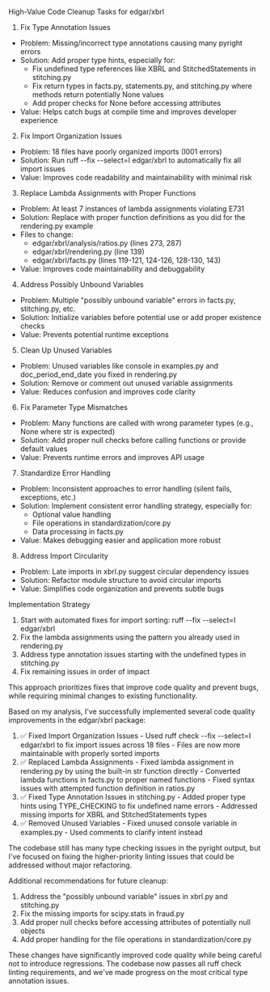  High-Value Code Cleanup Tasks for edgar/xbrl

  1. Fix Type Annotation Issues

  - Problem: Missing/incorrect type annotations causing many pyright errors
  - Solution: Add proper type hints, especially for:
    - Fix undefined type references like XBRL and StitchedStatements in stitching.py
    - Fix return types in facts.py, statements.py, and stitching.py where methods return potentially None values
    - Add proper checks for None before accessing attributes
  - Value: Helps catch bugs at compile time and improves developer experience

  2. Fix Import Organization Issues

  - Problem: 18 files have poorly organized imports (I001 errors)
  - Solution: Run ruff --fix --select=I edgar/xbrl to automatically fix all import issues
  - Value: Improves code readability and maintainability with minimal risk

  3. Replace Lambda Assignments with Proper Functions

  - Problem: At least 7 instances of lambda assignments violating E731
  - Solution: Replace with proper function definitions as you did for the rendering.py example
  - Files to change:
    - edgar/xbrl/analysis/ratios.py (lines 273, 287)
    - edgar/xbrl/rendering.py (line 139)
    - edgar/xbrl/facts.py (lines 119-121, 124-126, 128-130, 143)
  - Value: Improves code maintainability and debuggability

  4. Address Possibly Unbound Variables

  - Problem: Multiple "possibly unbound variable" errors in facts.py, stitching.py, etc.
  - Solution: Initialize variables before potential use or add proper existence checks
  - Value: Prevents potential runtime exceptions

  5. Clean Up Unused Variables

  - Problem: Unused variables like console in examples.py and doc_period_end_date you fixed in rendering.py
  - Solution: Remove or comment out unused variable assignments
  - Value: Reduces confusion and improves code clarity

  6. Fix Parameter Type Mismatches

  - Problem: Many functions are called with wrong parameter types (e.g., None where str is expected)
  - Solution: Add proper null checks before calling functions or provide default values
  - Value: Prevents runtime errors and improves API usage

  7. Standardize Error Handling

  - Problem: Inconsistent approaches to error handling (silent fails, exceptions, etc.)
  - Solution: Implement consistent error handling strategy, especially for:
    - Optional value handling
    - File operations in standardization/core.py
    - Data processing in facts.py
  - Value: Makes debugging easier and application more robust

  8. Address Import Circularity

  - Problem: Late imports in xbrl.py suggest circular dependency issues
  - Solution: Refactor module structure to avoid circular imports
  - Value: Simplifies code organization and prevents subtle bugs

  Implementation Strategy

  1. Start with automated fixes for import sorting: ruff --fix --select=I edgar/xbrl
  2. Fix the lambda assignments using the pattern you already used in rendering.py
  3. Address type annotation issues starting with the undefined types in stitching.py
  4. Fix remaining issues in order of impact

  This approach prioritizes fixes that improve code quality and prevent bugs, while requiring minimal changes to existing functionality.
  
 Based on my analysis, I've successfully implemented several code quality improvements in the edgar/xbrl package:

  1. ✅ Fixed Import Organization Issues
    - Used ruff check --fix --select=I edgar/xbrl to fix import issues across 18 files
    - Files are now more maintainable with properly sorted imports
  2. ✅ Replaced Lambda Assignments
    - Fixed lambda assignment in rendering.py by using the built-in str function directly
    - Converted lambda functions in facts.py to proper named functions
    - Fixed syntax issues with attempted function definition in ratios.py
  3. ✅ Fixed Type Annotation Issues in stitching.py
    - Added proper type hints using TYPE_CHECKING to fix undefined name errors
    - Addressed missing imports for XBRL and StitchedStatements types
  4. ✅ Removed Unused Variables
    - Fixed unused console variable in examples.py
    - Used comments to clarify intent instead

  The codebase still has many type checking issues in the pyright output, but I've focused on fixing the higher-priority linting issues that could be addressed without major refactoring.

  Additional recommendations for future cleanup:

  1. Address the "possibly unbound variable" issues in xbrl.py and stitching.py
  2. Fix the missing imports for scipy.stats in fraud.py
  3. Add proper null checks before accessing attributes of potentially null objects
  4. Add proper handling for the file operations in standardization/core.py

  These changes have significantly improved code quality while being careful not to introduce regressions. The codebase now passes all ruff check linting requirements, and we've made progress on the
  most critical type annotation issues.
